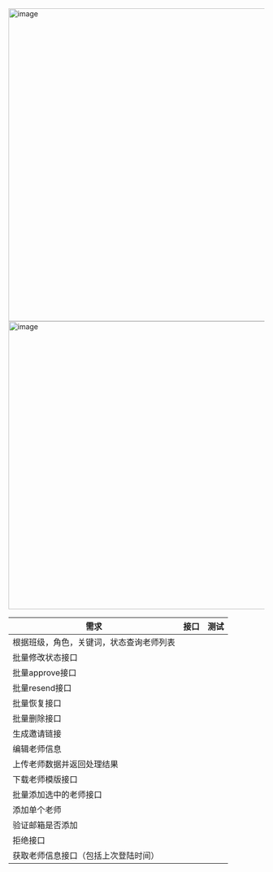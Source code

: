 <img width="616" alt="image" src="https://user-images.githubusercontent.com/8150260/173973553-5fb03def-7ab8-425b-a26a-274fe361f752.png">
<img width="567" alt="image" src="https://user-images.githubusercontent.com/8150260/173973585-6213aba3-4163-47fc-9400-1986a99b67b9.png">

| 需求                                     | 接口 | 测试 |
| ---------------------------------------- | ---- | ---- |
| 根据班级，角色，关键词，状态查询老师列表 |      |      |
| 批量修改状态接口                         |      |      |
| 批量approve接口                          |      |      |
| 批量resend接口                           |      |      |
| 批量恢复接口                             |      |      |
| 批量删除接口                             |      |      |
| 生成邀请链接                             |      |      |
| 编辑老师信息                             |      |      |
| 上传老师数据并返回处理结果               |      |      |
| 下载老师模版接口                         |      |      |
| 批量添加选中的老师接口                   |      |      |
| 添加单个老师                             |      |      |
| 验证邮箱是否添加                         |      |      |
| 拒绝接口                                 |      |      |
| 获取老师信息接口（包括上次登陆时间）     |      |      |

